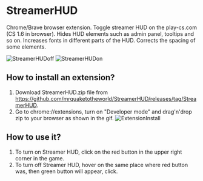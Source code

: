 # StreamerHUD
Chrome/Brave browser extension. Toggle streamer HUD on the play-cs.com (CS 1.6 in browser). Hides HUD elements such as admin panel, tooltips and so on. Increases fonts in different parts of the HUD. Corrects the spacing of some elements. 

![StreamerHUDoff](https://user-images.githubusercontent.com/53916002/232320481-bad88915-c086-4dff-a997-ae8919ca01ba.png)
![StreamerHUDon](https://user-images.githubusercontent.com/53916002/232320479-dcb36894-b63a-4a65-b328-4f3f9753d1df.png)

## How to install an extension?
1) Download StreamerHUD.zip file from https://github.com/mrquaketotheworld/StreamerHUD/releases/tag/StreamerHUD.
2) Go to chrome://extensions, turn on "Developer mode" and drag'n'drop zip to your browser as shown in the gif.
![ExtensionInstall](https://user-images.githubusercontent.com/53916002/232311733-63a142b6-f050-4041-8b12-c5d873bf0e89.gif)

## How to use it?
1) To turn on Streamer HUD, click on the red button in the upper right corner in the game.
2) To turn off Streamer HUD, hover on the same place where red button was, then green button will appear, click.
